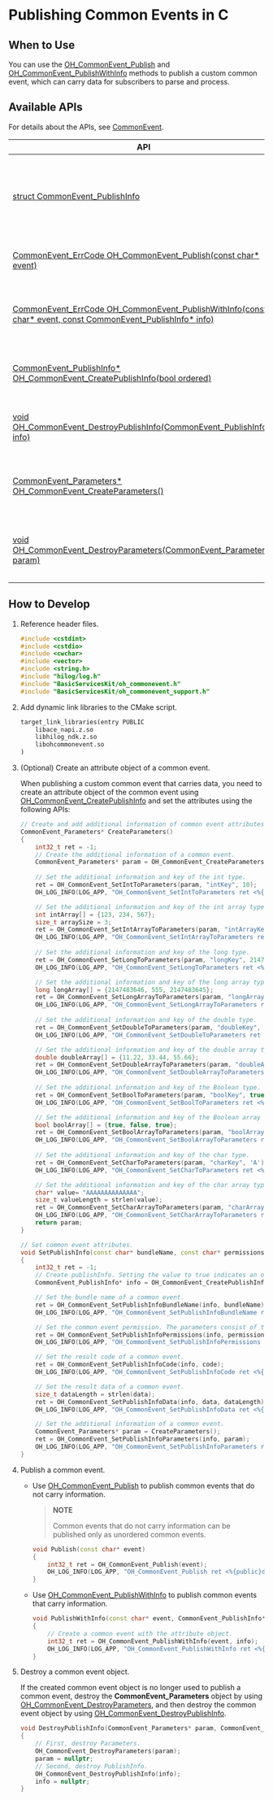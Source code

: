 # Publishing Common Events in C


## When to Use

You can use the [OH_CommonEvent_Publish](../../reference/apis-basic-services-kit/capi-common-event.md#oh_commonevent_publish) and [OH_CommonEvent_PublishWithInfo](../../reference/apis-basic-services-kit/capi-common-event.md#oh_commonevent_publishwithinfo) methods to publish a custom common event, which can carry data for subscribers to parse and process.

## Available APIs

For details about the APIs, see [CommonEvent](../../reference/apis-basic-services-kit/capi-common-event.md).

| API                              | Description                                                            |
| ------------------------------------ | ---------------------------------------------------------------- |
|[struct CommonEvent_PublishInfo](../../reference/apis-basic-services-kit/capi-common-event.md#commonevent_publishinfo)|Describes an attribute object used for publishing a custom common event.|
|[CommonEvent_ErrCode OH_CommonEvent_Publish(const char* event)](../../reference/apis-basic-services-kit/capi-common-event.md#oh_commonevent_publish)|Publishes a custom common event.|
|[CommonEvent_ErrCode OH_CommonEvent_PublishWithInfo(const char* event, const CommonEvent_PublishInfo* info)](../../reference/apis-basic-services-kit/capi-common-event.md#oh_commonevent_publishwithinfo)| Publishes a custom common event with specified attributes.|
|[CommonEvent_PublishInfo* OH_CommonEvent_CreatePublishInfo(bool ordered)](../../reference/apis-basic-services-kit/capi-common-event.md#oh_commonevent_createpublishinfo)|Creates an attribute object of a common event.|
|[void OH_CommonEvent_DestroyPublishInfo(CommonEvent_PublishInfo* info)](../../reference/apis-basic-services-kit/capi-common-event.md#oh_commonevent_destroypublishinfo)|Destroys an attribute object of a common event.|
|[CommonEvent_Parameters* OH_CommonEvent_CreateParameters()](../../reference/apis-basic-services-kit/capi-common-event.md#oh_commonevent_createparameters)|Creates an additional information object of a common event.|
|[void OH_CommonEvent_DestroyParameters(CommonEvent_Parameters* param)](../../reference/apis-basic-services-kit/capi-common-event.md#oh_commonevent_destroyparameters)|Destroys an additional information object of a common event.|

## How to Develop

1. Reference header files.

   ```c++
   #include <cstdint>
   #include <cstdio>
   #include <cwchar>
   #include <vector>
   #include <string.h>
   #include "hilog/log.h"
   #include "BasicServicesKit/oh_commonevent.h"
   #include "BasicServicesKit/oh_commonevent_support.h"
   ```

2. Add dynamic link libraries to the CMake script.

   ```txt
   target_link_libraries(entry PUBLIC
       libace_napi.z.so
       libhilog_ndk.z.so
       libohcommonevent.so
   )
   ```

3. (Optional) Create an attribute object of a common event.

   When publishing a custom common event that carries data, you need to create an attribute object of the common event using [OH_CommonEvent_CreatePublishInfo](../../reference/apis-basic-services-kit/capi-common-event.md#oh_commonevent_createpublishinfo) and set the attributes using the following APIs:

   ```c++
   // Create and add additional information of common event attributes.
   CommonEvent_Parameters* CreateParameters()
   {
       int32_t ret = -1;
       // Create the additional information of a common event.
       CommonEvent_Parameters* param = OH_CommonEvent_CreateParameters();
       
       // Set the additional information and key of the int type.
       ret = OH_CommonEvent_SetIntToParameters(param, "intKey", 10);
       OH_LOG_INFO(LOG_APP, "OH_CommonEvent_SetIntToParameters ret <%{public}d>.", ret);

       // Set the additional information and key of the int array type.
       int intArray[] = {123, 234, 567};
       size_t arraySize = 3;
       ret = OH_CommonEvent_SetIntArrayToParameters(param, "intArrayKey", intArray, arraySize);
       OH_LOG_INFO(LOG_APP, "OH_CommonEvent_SetIntArrayToParameters ret <%{public}d>.", ret);
       
       // Set the additional information and key of the long type.
       ret = OH_CommonEvent_SetLongToParameters(param, "longKey", 2147483646);
       OH_LOG_INFO(LOG_APP, "OH_CommonEvent_SetLongToParameters ret <%{public}d>.", ret);

       // Set the additional information and key of the long array type.
       long longArray[] = {2147483646, 555, 2147483645};
       ret = OH_CommonEvent_SetLongArrayToParameters(param, "longArrayKey", longArray, arraySize);
       OH_LOG_INFO(LOG_APP, "OH_CommonEvent_SetLongArrayToParameters ret <%{public}d>.", ret);
       
       // Set the additional information and key of the double type.
       ret = OH_CommonEvent_SetDoubleToParameters(param, "doubleKey", 11.22);
       OH_LOG_INFO(LOG_APP, "OH_CommonEvent_SetDoubleToParameters ret <%{public}d>.", ret);

       // Set the additional information and key of the double array type.
       double doubleArray[] = {11.22, 33.44, 55.66};
       ret = OH_CommonEvent_SetDoubleArrayToParameters(param, "doubleArrayKey", doubleArray, arraySize);
       OH_LOG_INFO(LOG_APP, "OH_CommonEvent_SetDoubleArrayToParameters ret <%{public}d>.", ret);
       
       // Set the additional information and key of the Boolean type.
       ret = OH_CommonEvent_SetBoolToParameters(param, "boolKey", true);
       OH_LOG_INFO(LOG_APP, "OH_CommonEvent_SetBoolToParameters ret <%{public}d>.", ret);

       // Set the additional information and key of the Boolean array type.
       bool boolArray[] = {true, false, true};
       ret = OH_CommonEvent_SetBoolArrayToParameters(param, "boolArrayKey", boolArray, arraySize);
       OH_LOG_INFO(LOG_APP, "OH_CommonEvent_SetBoolArrayToParameters ret <%{public}d>.", ret);
       
       // Set the additional information and key of the char type.
       ret = OH_CommonEvent_SetCharToParameters(param, "charKey", 'A');
       OH_LOG_INFO(LOG_APP, "OH_CommonEvent_SetCharToParameters ret <%{public}d>.", ret);

       // Set the additional information and key of the char array type.
       char* value= "AAAAAAAAAAAAAA";
       size_t valueLength = strlen(value);
       ret = OH_CommonEvent_SetCharArrayToParameters(param, "charArrayKey", value, valueLength);
       OH_LOG_INFO(LOG_APP, "OH_CommonEvent_SetCharArrayToParameters ret <%{public}d>.", ret);
       return param;
   }
   
   // Set common event attributes.
   void SetPublishInfo(const char* bundleName, const char* permissions[], int32_t num, const int32_t code, const char* data)
   {
       int32_t ret = -1;
       // Create publishInfo. Setting the value to true indicates an ordered common event; false indicates an unordered common event.
       CommonEvent_PublishInfo* info = OH_CommonEvent_CreatePublishInfo(true);

       // Set the bundle name of a common event.
       ret = OH_CommonEvent_SetPublishInfoBundleName(info, bundleName);
       OH_LOG_INFO(LOG_APP, "OH_CommonEvent_SetPublishInfoBundleName ret <%{public}d>.", ret);

       // Set the common event permission. The parameters consist of the permission array and the number of permissions.
       ret = OH_CommonEvent_SetPublishInfoPermissions(info, permissions, num);
       OH_LOG_INFO(LOG_APP, "OH_CommonEvent_SetPublishInfoPermissions ret <%{public}d>.", ret);

       // Set the result code of a common event.
       ret = OH_CommonEvent_SetPublishInfoCode(info, code);
       OH_LOG_INFO(LOG_APP, "OH_CommonEvent_SetPublishInfoCode ret <%{public}d>.", ret);

       // Set the result data of a common event.
       size_t dataLength = strlen(data);
       ret = OH_CommonEvent_SetPublishInfoData(info, data, dataLength);
       OH_LOG_INFO(LOG_APP, "OH_CommonEvent_SetPublishInfoData ret <%{public}d>.", ret);

       // Set the additional information of a common event.
       CommonEvent_Parameters* param = CreateParameters();
       ret = OH_CommonEvent_SetPublishInfoParameters(info, param);
       OH_LOG_INFO(LOG_APP, "OH_CommonEvent_SetPublishInfoParameters ret <%{public}d>.", ret);
   }
   ```

4. Publish a common event.

   - Use [OH_CommonEvent_Publish](../../reference/apis-basic-services-kit/capi-common-event.md#oh_commonevent_publish) to publish common events that do not carry information.

     > **NOTE**
     >
     > Common events that do not carry information can be published only as unordered common events.

     ```c++
     void Publish(const char* event)
     {
         int32_t ret = OH_CommonEvent_Publish(event);
         OH_LOG_INFO(LOG_APP, "OH_CommonEvent_Publish ret <%{public}d>.", ret);
     }
     ```

   - Use [OH_CommonEvent_PublishWithInfo](../../reference/apis-basic-services-kit/capi-common-event.md#oh_commonevent_publishwithinfo) to publish common events that carry information.

     ```c++
     void PublishWithInfo(const char* event, CommonEvent_PublishInfo* info)
     {
         // Create a common event with the attribute object.
         int32_t ret = OH_CommonEvent_PublishWithInfo(event, info);
         OH_LOG_INFO(LOG_APP, "OH_CommonEvent_PublishWithInfo ret <%{public}d>.", ret);
     }
     ```

5. Destroy a common event object.

   If the created common event object is no longer used to publish a common event, destroy the **CommonEvent_Parameters** object by using [OH_CommonEvent_DestroyParameters](../../reference/apis-basic-services-kit/capi-common-event.md#oh_commonevent_destroyparameters), and then destroy the common event object by using [OH_CommonEvent_DestroyPublishInfo](../../reference/apis-basic-services-kit/capi-common-event.md#oh_commonevent_destroypublishinfo).
   
   ```c++
   void DestroyPublishInfo(CommonEvent_Parameters* param, CommonEvent_PublishInfo* info)
   {
       // First, destroy Parameters.
       OH_CommonEvent_DestroyParameters(param);
       param = nullptr;
       // Second, destroy PublishInfo.
       OH_CommonEvent_DestroyPublishInfo(info);
       info = nullptr;
   }
   ```
